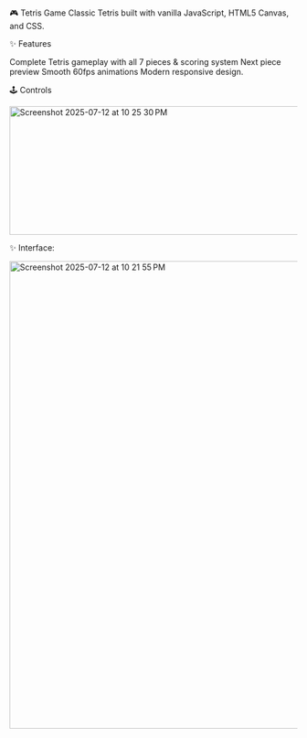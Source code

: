 🎮 Tetris Game
Classic Tetris built with vanilla JavaScript, HTML5 Canvas, and CSS.


✨ Features

Complete Tetris gameplay with all 7 pieces
& scoring system
Next piece preview
Smooth 60fps animations
Modern responsive design.

🕹️ Controls


<img width="609" height="225" alt="Screenshot 2025-07-12 at 10 25 30 PM" src="https://github.com/user-attachments/assets/90c2e92d-2fb5-4909-9bc4-c7b80f6b44fa" />




✨ Interface:


<img width="1058" height="818" alt="Screenshot 2025-07-12 at 10 21 55 PM" src="https://github.com/user-attachments/assets/b234af7b-93b9-4e30-9c02-e8df6e4e6c65" />
